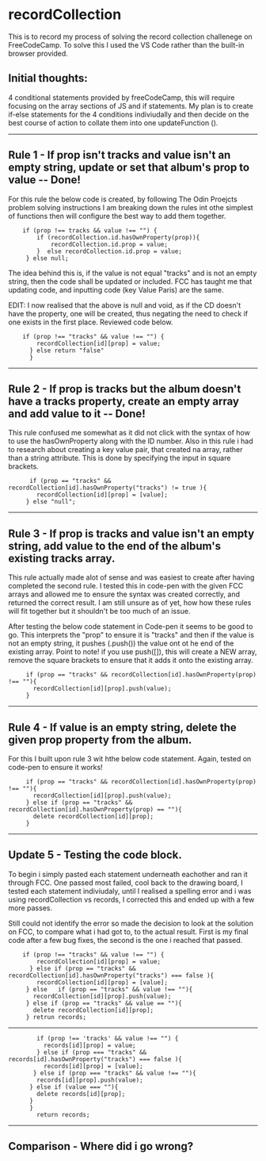 # recordCollection

This is to record my process of solving the record collection challenege on FreeCodeCamp. To solve this I used the VS Code rather than the built-in browser provided. 

## Initial thoughts: 

4 conditional statements provided by freeCodeCamp, this will require focusing on the array sections of JS and if statements. My plan is to create if-else statements for the 4 conditions indiviudally and then decide on the best course of action to collate them into one updateFunction (). 
<hr> 

## Rule 1 - If prop isn't tracks and value isn't an empty string, update or set that album's prop to value -- Done!

For this rule the below code is created, by following The Odin Proejcts problem solving instructions I am breaking down the rules int othe simplest of functions then will configure the best way to add them together.

        if (prop !== tracks && value !== "") {
            if (recordCollection.id.hasOwnProperty(prop)){
                recordCollection.id.prop = value;
            }  else recordCollection.id.prop = value;
         } else null;

The idea behind this is, if the value is not equal "tracks" and is not an empty string, then the code shall be updated or included. FCC has taught me that updating code, and inputting code (key Value Paris) are the same. 

EDIT: I now realised that the above is null and void, as if the CD doesn't have the property, one will be created, thus negating the need to check if one exists in the first place. Reviewed code below. 

        if (prop !== "tracks" && value !== "") {
            recordCollection[id][prop] = value;
          } else return "false"
          }
<hr> 

## Rule 2 - If prop is tracks but the album doesn't have a tracks property, create an empty array and add value to it -- Done!

This rule confused me somewhat as it did not click with the syntax of how to use the hasOwnProperty along with the ID number. Also in this rule i had to research about creating a key value pair, that created na array, rather than a string attribute. This is done by specifying the input in square brackets. 

          if (prop == "tracks" && recordCollection[id].hasOwnProperty("tracks") != true ){
            recordCollection[id][prop] = [value];
         } else "null";
         
<hr>

## Rule 3 - If prop is tracks and value isn't an empty string, add value to the end of the album's existing tracks array.

This rule actually made alot of sense and was easiest to create after having completed the second rule. I tested this in code-pen with the given FCC arrays and allowed me to ensure the syntax was created correctly, and returned the correct result. I am still unsure as of yet, how how these rules will fit together but it shouldn't be too much of an issue. 

After testing the below code statement in Code-pen it seems to be good to go. This interprets the "prop" to ensure it is "tracks" and then if the value is not an empty string, it pushes (.push()) the value ont ot he end of the existing array. Point to note! if you use push([]), this will create a NEW array, remove the square brackets to ensure that it adds it onto the existing array. 

         if (prop == "tracks" && recordCollection[id].hasOwnProperty(prop) !== ""){
           recordCollection[id][prop].push(value);
         }

<hr>


## Rule 4 - If value is an empty string, delete the given prop property from the album.

For this I built upon rule 3 wit hthe below code statement. Again, tested on code-pen to ensure it works! 

         if (prop == "tracks" && recordCollection[id].hasOwnProperty(prop) !== ""){
           recordCollection[id][prop].push(value);
         } else if (prop == "tracks" && recordCollection[id].hasOwnProperty(prop) == ""){
           delete recordCollection[id][prop];
         }
         
<hr>

## Update 5 - Testing the code block. 

To begin i simply pasted each statement underneath eachother and ran it through FCC. One passed most failed, cool back to the drawing board, I tested each statement indiviudaly, until I realised a spelling error and i was using recordCollection vs records, I corrected this and ended up with a few more passes. 

Still could not identify the error so made the decision to look at the solution on FCC, to compare what i had got to, to the actual result. First is my final code after a few bug fixes, the second is the one i reached that passed. 


        if (prop !== "tracks" && value !== "") {
            recordCollection[id][prop] = value;
          } else if (prop == "tracks" && recordCollection[id].hasOwnProperty("tracks") === false ){
            recordCollection[id][prop] = [value];
         } else   if (prop == "tracks" && value !== ""){
           recordCollection[id][prop].push(value);
         } else if (prop == "tracks" && value == ""){
           delete recordCollection[id][prop];
         } retrun records;

<hr>

         
            if (prop !== 'tracks' && value !== "") {
              records[id][prop] = value;
            } else if (prop === "tracks" && records[id].hasOwnProperty("tracks") === false ){
              records[id][prop] = [value];
           } else if (prop === "tracks" && value !== ""){
            records[id][prop].push(value);
          } else if (value === ""){
            delete records[id][prop];
          }
          }
            return records;
          
         
<hr>

## Comparison - Where did i go wrong? 
